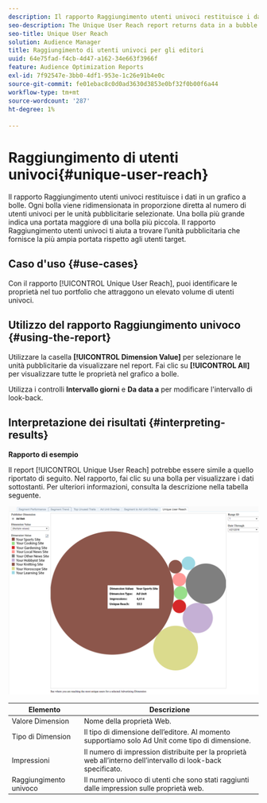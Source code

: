 ```yaml
---
description: Il rapporto Raggiungimento utenti univoci restituisce i dati in un grafico a bolle. Ogni bolla viene ridimensionata in proporzione diretta al numero di utenti univoci per le unità pubblicitarie selezionate. Una bolla più grande indica una portata maggiore di una bolla più piccola. Il rapporto Raggiungimento utenti univoci ti aiuta a trovare l’unità pubblicitaria che fornisce la più ampia portata rispetto agli utenti target.
seo-description: The Unique User Reach report returns data in a bubble chart. Each bubble is sized in direct proportion to the number of unique users for your selected ad units. A larger bubble indicates greater reach than a smaller bubble. The Unique User Reach report helps you find the ad unit that provides the broadest reach against your targeted users.
seo-title: Unique User Reach
solution: Audience Manager
title: Raggiungimento di utenti univoci per gli editori
uuid: 64e75fad-f4cb-4d47-a162-34e663f3966f
feature: Audience Optimization Reports
exl-id: 7f92547e-3bb0-4df1-953e-1c26e91b4e0c
source-git-commit: fe01ebac8c0d0ad3630d3853e0bf32f0b00f6a44
workflow-type: tm+mt
source-wordcount: '287'
ht-degree: 1%

---
```


# Raggiungimento di utenti univoci{#unique-user-reach}

Il rapporto Raggiungimento utenti univoci restituisce i dati in un grafico a bolle. Ogni bolla viene ridimensionata in proporzione diretta al numero di utenti univoci per le unità pubblicitarie selezionate. Una bolla più grande indica una portata maggiore di una bolla più piccola. Il rapporto Raggiungimento utenti univoci ti aiuta a trovare l’unità pubblicitaria che fornisce la più ampia portata rispetto agli utenti target.

## Caso d&#39;uso {#use-cases}

Con il rapporto [!UICONTROL Unique User Reach], puoi identificare le proprietà nel tuo portfolio che attraggono un elevato volume di utenti univoci.

## Utilizzo del rapporto Raggiungimento univoco {#using-the-report}

Utilizzare la casella **[!UICONTROL Dimension Value]** per selezionare le unità pubblicitarie da visualizzare nel report. Fai clic su **[!UICONTROL All]** per visualizzare tutte le proprietà nel grafico a bolle.

Utilizza i controlli **Intervallo giorni** e **Da data a** per modificare l&#39;intervallo di look-back.

## Interpretazione dei risultati {#interpreting-results}

**Rapporto di esempio**

Il report [!UICONTROL Unique User Reach] potrebbe essere simile a quello riportato di seguito. Nel rapporto, fai clic su una bolla per visualizzare i dati sottostanti. Per ulteriori informazioni, consulta la descrizione nella tabella seguente.

![](assets/publisher_unique_user_reach.png)

| Elemento | Descrizione |
|--- |--- |
| Valore Dimension | Nome della proprietà Web. |
| Tipo di Dimension | Il tipo di dimensione dell’editore. Al momento supportiamo solo Ad Unit come tipo di dimensione. |
| Impressioni | Il numero di impression distribuite per la proprietà web all’interno dell’intervallo di look-back specificato. |
| Raggiungimento univoco | Il numero univoco di utenti che sono stati raggiunti dalle impression sulle proprietà web. |
